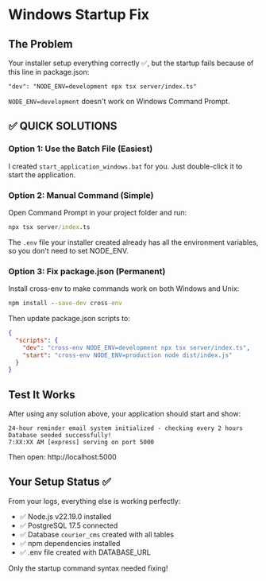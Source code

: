 # Windows Startup Fix

## The Problem
Your installer setup everything correctly ✅, but the startup fails because of this line in package.json:
```
"dev": "NODE_ENV=development npx tsx server/index.ts"
```

`NODE_ENV=development` doesn't work on Windows Command Prompt.

## ✅ QUICK SOLUTIONS

### Option 1: Use the Batch File (Easiest)
I created `start_application_windows.bat` for you. Just double-click it to start the application.

### Option 2: Manual Command (Simple)
Open Command Prompt in your project folder and run:
```cmd
npx tsx server/index.ts
```

The `.env` file your installer created already has all the environment variables, so you don't need to set NODE_ENV.

### Option 3: Fix package.json (Permanent)
Install cross-env to make commands work on both Windows and Unix:
```cmd
npm install --save-dev cross-env
```

Then update package.json scripts to:
```json
{
  "scripts": {
    "dev": "cross-env NODE_ENV=development npx tsx server/index.ts",
    "start": "cross-env NODE_ENV=production node dist/index.js"
  }
}
```

## Test It Works
After using any solution above, your application should start and show:
```
24-hour reminder email system initialized - checking every 2 hours
Database seeded successfully!
7:XX:XX AM [express] serving on port 5000
```

Then open: http://localhost:5000

## Your Setup Status ✅
From your logs, everything else is working perfectly:
- ✅ Node.js v22.19.0 installed  
- ✅ PostgreSQL 17.5 connected
- ✅ Database `courier_cms` created with all tables
- ✅ npm dependencies installed
- ✅ .env file created with DATABASE_URL

Only the startup command syntax needed fixing!